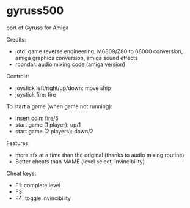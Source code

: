 # gyruss500
port of Gyruss for Amiga

Credits:

- jotd: game reverse engineering, M6809/Z80 to 68000 conversion, 
        amiga graphics conversion, amiga sound effects
- roondar: audio mixing code (amiga version)

Controls:

- joystick left/right/up/down: move ship
- joystick fire: fire

To start a game (when game not running):

- insert coin: fire/5
- start game (1 player): up/1
- start game (2 players): down/2

Features:

- more sfx at a time than the original (thanks to audio mixing
  routine)
- Better cheats than MAME (level select, invincibility)

Cheat keys:
- F1: complete level
- F3: 
- F4: toggle invincibility